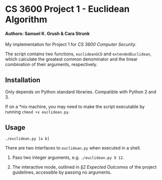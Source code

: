 # CS 3600 Project 1 - Euclidean Algorithm

#### Authors: Samuel K. Grush & Cara Strunk

My implementation for Project 1 for *CS 3600 Computer Security*. 

The script contains two functions, `euclideanGCD` and 
`extendedEuclidean`, which calculate the greatest common denominator
and the linear combination of their arguments, respectively.


## Installation

Only depends on Python standard libraries.
Compatible with Python 2 and 3.

If on a \*nix machine, you may need to make the script executable
by running `chmod +x euclidean.py`.


## Usage

    ./euclidean.py [a b]

There are two interfaces to `euclidean.py` when executed in a shell.

1. Pass two integer arguments, e.g. `./euclidean.py 9 12`.

2. The interactive mode, outlined in *§2 Expected Outcomes*
of the project guidelines, accessible by passing no arguments.
